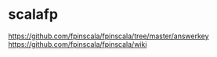 # scalafp
https://github.com/fpinscala/fpinscala/tree/master/answerkey
https://github.com/fpinscala/fpinscala/wiki
